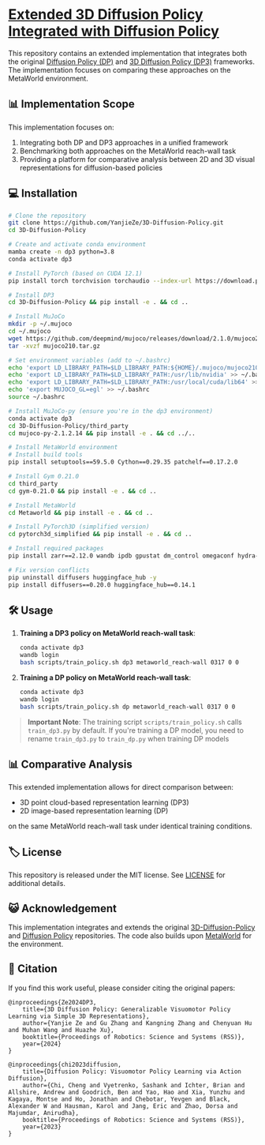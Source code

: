 # <a href="https://3d-diffusion-policy.github.io">Extended 3D Diffusion Policy Integrated with Diffusion Policy</a>

This repository contains an extended implementation that integrates both the original [Diffusion Policy (DP)](https://diffusion-policy.cs.princeton.edu/) and [3D Diffusion Policy (DP3)](https://3d-diffusion-policy.github.io) frameworks. The implementation focuses on comparing these approaches on the MetaWorld environment.

## 📊 Implementation Scope

This implementation focuses on:
1. Integrating both DP and DP3 approaches in a unified framework
2. Benchmarking both approaches on the MetaWorld reach-wall task
3. Providing a platform for comparative analysis between 2D and 3D visual representations for diffusion-based policies

## 💻 Installation

```bash
# Clone the repository
git clone https://github.com/YanjieZe/3D-Diffusion-Policy.git
cd 3D-Diffusion-Policy

# Create and activate conda environment
mamba create -n dp3 python=3.8
conda activate dp3

# Install PyTorch (based on CUDA 12.1)
pip install torch torchvision torchaudio --index-url https://download.pytorch.org/whl/cu121

# Install DP3
cd 3D-Diffusion-Policy && pip install -e . && cd ..

# Install MuJoCo
mkdir -p ~/.mujoco
cd ~/.mujoco
wget https://github.com/deepmind/mujoco/releases/download/2.1.0/mujoco210-linux-x86_64.tar.gz -O mujoco210.tar.gz --no-check-certificate
tar -xvzf mujoco210.tar.gz

# Set environment variables (add to ~/.bashrc)
echo 'export LD_LIBRARY_PATH=$LD_LIBRARY_PATH:${HOME}/.mujoco/mujoco210/bin' >> ~/.bashrc
echo 'export LD_LIBRARY_PATH=$LD_LIBRARY_PATH:/usr/lib/nvidia' >> ~/.bashrc
echo 'export LD_LIBRARY_PATH=$LD_LIBRARY_PATH:/usr/local/cuda/lib64' >> ~/.bashrc
echo 'export MUJOCO_GL=egl' >> ~/.bashrc
source ~/.bashrc

# Install MuJoCo-py (ensure you're in the dp3 environment)
conda activate dp3
cd 3D-Diffusion-Policy/third_party
cd mujoco-py-2.1.2.14 && pip install -e . && cd ../..

# Install MetaWorld environment
# Install build tools
pip install setuptools==59.5.0 Cython==0.29.35 patchelf==0.17.2.0

# Install Gym 0.21.0
cd third_party
cd gym-0.21.0 && pip install -e . && cd ..

# Install MetaWorld
cd Metaworld && pip install -e . && cd ..

# Install PyTorch3D (simplified version)
cd pytorch3d_simplified && pip install -e . && cd ..

# Install required packages
pip install zarr==2.12.0 wandb ipdb gpustat dm_control omegaconf hydra-core==1.2.0 dill==0.3.5.1 einops==0.4.1 numba==0.56.4 moviepy imageio av matplotlib termcolor natsort open3d

# Fix version conflicts
pip uninstall diffusers huggingface_hub -y
pip install diffusers==0.20.0 huggingface_hub==0.14.1
```

## 🛠️ Usage

1. **Training a DP3 policy on MetaWorld reach-wall task**:
   ```bash
   conda activate dp3
   wandb login
   bash scripts/train_policy.sh dp3 metaworld_reach-wall 0317 0 0
   ```

2. **Training a DP policy on MetaWorld reach-wall task**:
   ```bash
   conda activate dp3
   wandb login
   bash scripts/train_policy.sh dp metaworld_reach-wall 0317 0 0
   ```

> **Important Note**: The training script `scripts/train_policy.sh` calls `train_dp3.py` by default. If you're training a DP model, you need to rename `train_dp3.py` to `train_dp.py` when training DP models

## 📊 Comparative Analysis

This extended implementation allows for direct comparison between:
- 3D point cloud-based representation learning (DP3)
- 2D image-based representation learning (DP)

on the same MetaWorld reach-wall task under identical training conditions.

## 🏷️ License
This repository is released under the MIT license. See [LICENSE](LICENSE) for additional details.

## 😺 Acknowledgement
This implementation integrates and extends the original [3D-Diffusion-Policy](https://github.com/YanjieZe/3D-Diffusion-Policy) and [Diffusion Policy](https://github.com/real-stanford/diffusion_policy) repositories. The code also builds upon [MetaWorld](https://github.com/Farama-Foundation/Metaworld) for the environment.

## 📝 Citation

If you find this work useful, please consider citing the original papers:

```
@inproceedings{Ze2024DP3,
	title={3D Diffusion Policy: Generalizable Visuomotor Policy Learning via Simple 3D Representations},
	author={Yanjie Ze and Gu Zhang and Kangning Zhang and Chenyuan Hu and Muhan Wang and Huazhe Xu},
	booktitle={Proceedings of Robotics: Science and Systems (RSS)},
	year={2024}
}

@inproceedings{chi2023diffusion,
    title={Diffusion Policy: Visuomotor Policy Learning via Action Diffusion},
    author={Chi, Cheng and Vyetrenko, Sashank and Ichter, Brian and Allshire, Andrew and Goodrich, Ben and Yao, Hao and Xia, Yunzhu and Kagaya, Montse and Ho, Jonathan and Chebotar, Yevgen and Black, Alexander W and Hausman, Karol and Jang, Eric and Zhao, Dorsa and Majumdar, Anirudha},
    booktitle={Proceedings of Robotics: Science and Systems (RSS)},
    year={2023}
}
```
